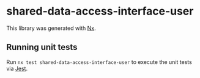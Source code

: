 # shared-data-access-interface-user

This library was generated with [Nx](https://nx.dev).

## Running unit tests

Run `nx test shared-data-access-interface-user` to execute the unit tests via [Jest](https://jestjs.io).
